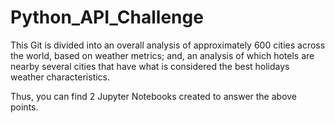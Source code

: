 # Python_API_Challenge

This Git is divided into an overall analysis of approximately 600 cities across the world, based on weather metrics; and, an analysis of which hotels are nearby several cities that have what is considered the best holidays weather characteristics.

Thus, you can find 2 Jupyter Notebooks created to  answer the above points.

